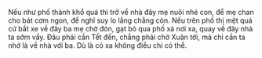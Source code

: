 Nếu như phố thành khổ quá thì trở về nhà đây mẹ nuôi nhé con, để mẹ chan cho bát cơm ngon, để nghĩ suy lo lắng chẳng còn.
Nếu trên phố thị mệt quá cứ bắt xe về đây ba mẹ chờ đón, gạt bỏ qua phố xá nơi xa, quay về đây nhà ta sớm vầy.
Đâu phải cần Tết đến, chẳng phải chờ Xuân tới, mà chỉ cần ta nhớ là về nhà với ba. Dù là có xa không điều chi có thể.